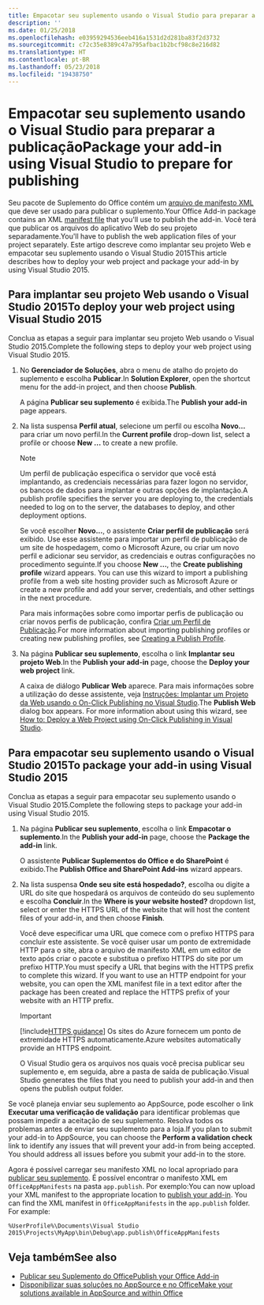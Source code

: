 ```yaml
---
title: Empacotar seu suplemento usando o Visual Studio para preparar a publicação
description: ''
ms.date: 01/25/2018
ms.openlocfilehash: e03959294536eeb416a1531d2d281ba83f2d3732
ms.sourcegitcommit: c72c35e8389c47a795afbac1b2bcf98c8e216d82
ms.translationtype: HT
ms.contentlocale: pt-BR
ms.lasthandoff: 05/23/2018
ms.locfileid: "19438750"
---
```

# <a name="package-your-add-in-using-visual-studio-to-prepare-for-publishing"></a><span data-ttu-id="97022-102">Empacotar seu suplemento usando o Visual Studio para preparar a publicação</span><span class="sxs-lookup"><span data-stu-id="97022-102">Package your add-in using Visual Studio to prepare for publishing</span></span>

<span data-ttu-id="97022-103">Seu pacote de Suplemento do Office contém um [arquivo de manifesto XML](../develop/add-in-manifests.md) que deve ser usado para publicar o suplemento.</span><span class="sxs-lookup"><span data-stu-id="97022-103">Your Office Add-in package contains an XML [manifest file](../develop/add-in-manifests.md) that you'll use to publish the add-in.</span></span> <span data-ttu-id="97022-104">Você terá que publicar os arquivos do aplicativo Web do seu projeto separadamente.</span><span class="sxs-lookup"><span data-stu-id="97022-104">You'll have to publish the web application files of your project separately.</span></span> <span data-ttu-id="97022-105">Este artigo descreve como implantar seu projeto Web e empacotar seu suplemento usando o Visual Studio 2015</span><span class="sxs-lookup"><span data-stu-id="97022-105">This article describes how to deploy your web project and package your add-in by using Visual Studio 2015.</span></span>

## <a name="to-deploy-your-web-project-using-visual-studio-2015"></a><span data-ttu-id="97022-106">Para implantar seu projeto Web usando o Visual Studio 2015</span><span class="sxs-lookup"><span data-stu-id="97022-106">To deploy your web project using Visual Studio 2015</span></span>

<span data-ttu-id="97022-107">Conclua as etapas a seguir para implantar seu projeto Web usando o Visual Studio 2015.</span><span class="sxs-lookup"><span data-stu-id="97022-107">Complete the following steps to deploy your web project using Visual Studio 2015.</span></span>

1. <span data-ttu-id="97022-108">No **Gerenciador de Soluções**, abra o menu de atalho do projeto do suplemento e escolha **Publicar**.</span><span class="sxs-lookup"><span data-stu-id="97022-108">In  **Solution Explorer**, open the shortcut menu for the add-in project, and then choose  **Publish**.</span></span>
    
    <span data-ttu-id="97022-109">A página **Publicar seu suplemento** é exibida.</span><span class="sxs-lookup"><span data-stu-id="97022-109">The  **Publish your add-in** page appears.</span></span>
    
2. <span data-ttu-id="97022-110">Na lista suspensa **Perfil atual**, selecione um perfil ou escolha **Novo...** para criar um novo perfil.</span><span class="sxs-lookup"><span data-stu-id="97022-110">In the  **Current profile** drop-down list, select a profile or choose **New ...** to create a new profile.</span></span>
    
    > [!NOTE]
    > <span data-ttu-id="97022-111">Um perfil de publicação especifica o servidor que você está implantando, as credenciais necessárias para fazer logon no servidor, os bancos de dados para implantar e outras opções de implantação.</span><span class="sxs-lookup"><span data-stu-id="97022-111">A publish profile specifies the server you are deploying to, the credentials needed to log on to the server, the databases to deploy, and other deployment options.</span></span>

    <span data-ttu-id="97022-p102">Se você escolher **Novo...**, o assistente **Criar perfil de publicação** será exibido. Use esse assistente para importar um perfil de publicação de um site de hospedagem, como o Microsoft Azure, ou criar um novo perfil e adicionar seu servidor, as credenciais e outras configurações no procedimento seguinte.</span><span class="sxs-lookup"><span data-stu-id="97022-p102">If you choose  **New ...**, the  **Create publishing profile** wizard appears. You can use this wizard to import a publishing profile from a web site hosting provider such as Microsoft Azure or create a new profile and add your server, credentials, and other settings in the next procedure.</span></span>
    
    <span data-ttu-id="97022-114">Para mais informações sobre como importar perfis de publicação ou criar novos perfis de publicação, confira [Criar um Perfil de Publicação](http://msdn.microsoft.com/en-us/library/dd465337.aspx#creating_a_profile).</span><span class="sxs-lookup"><span data-stu-id="97022-114">For more information about importing publishing profiles or creating new publishing profiles, see [Creating a Publish Profile](http://msdn.microsoft.com/en-us/library/dd465337.aspx#creating_a_profile).</span></span>
    
3. <span data-ttu-id="97022-115">Na página **Publicar seu suplemento**, escolha o link **Implantar seu projeto Web**.</span><span class="sxs-lookup"><span data-stu-id="97022-115">In the  **Publish your add-in** page, choose the **Deploy your web project** link.</span></span>
    
    <span data-ttu-id="97022-p103">A caixa de diálogo  **Publicar Web** aparece. Para mais informações sobre a utilização do desse assistente, veja [Instruções: Implantar um Projeto da Web usando o On-Click Publishing no Visual Studio](http://msdn.microsoft.com/en-us/library/dd465337.aspx).</span><span class="sxs-lookup"><span data-stu-id="97022-p103">The  **Publish Web** dialog box appears. For more information about using this wizard, see [How to: Deploy a Web Project using On-Click Publishing in Visual Studio](http://msdn.microsoft.com/en-us/library/dd465337.aspx).</span></span>
    

## <a name="to-package-your-add-in-using-visual-studio-2015"></a><span data-ttu-id="97022-118">Para empacotar seu suplemento usando o Visual Studio 2015</span><span class="sxs-lookup"><span data-stu-id="97022-118">To package your add-in using Visual Studio 2015</span></span>

<span data-ttu-id="97022-119">Conclua as etapas a seguir para empacotar seu suplemento usando o Visual Studio 2015.</span><span class="sxs-lookup"><span data-stu-id="97022-119">Complete the following steps to package your add-in using Visual Studio 2015.</span></span>

1. <span data-ttu-id="97022-120">Na página **Publicar seu suplemento**, escolha o link **Empacotar o suplemento**.</span><span class="sxs-lookup"><span data-stu-id="97022-120">In the **Publish your add-in** page, choose the **Package the add-in** link.</span></span>
    
    <span data-ttu-id="97022-121">O assistente **Publicar Suplementos do Office e do SharePoint** é exibido.</span><span class="sxs-lookup"><span data-stu-id="97022-121">The **Publish Office and SharePoint Add-ins** wizard appears.</span></span>
    
2. <span data-ttu-id="97022-122">Na lista suspensa **Onde seu site está hospedado?**, escolha ou digite a URL do site que hospedará os arquivos de conteúdo do seu suplemento e escolha **Concluir**.</span><span class="sxs-lookup"><span data-stu-id="97022-122">In the **Where is your website hosted?** dropdown list, select or enter the HTTPS URL of the website that will host the content files of your add-in, and then choose **Finish**.</span></span> 
    
    <span data-ttu-id="97022-p104">Você deve especificar uma URL que comece com o prefixo HTTPS para concluir este assistente. Se você quiser usar um ponto de extremidade HTTP para o site, abra o arquivo de manifesto XML em um editor de texto após criar o pacote e substitua o prefixo HTTPS do site por um prefixo HTTP.</span><span class="sxs-lookup"><span data-stu-id="97022-p104">You must specify a URL that begins with the HTTPS prefix to complete this wizard. If you want to use an HTTP endpoint for your website, you can open the XML manifest file in a text editor after the package has been created and replace the HTTPS prefix of your website with an HTTP prefix.</span></span> 

    > [!IMPORTANT]
    > [!include[HTTPS guidance](../includes/https-guidance.md)]<span data-ttu-id="97022-125"> Os sites do Azure fornecem um ponto de extremidade HTTPS automaticamente.</span><span class="sxs-lookup"><span data-stu-id="97022-125">Azure websites automatically provide an HTTPS endpoint.</span></span>

    <span data-ttu-id="97022-126">O Visual Studio gera os arquivos nos quais você precisa publicar seu suplemento e, em seguida, abre a pasta de saída de publicação.</span><span class="sxs-lookup"><span data-stu-id="97022-126">Visual Studio generates the files that you need to publish your add-in and then opens the publish output folder.</span></span> 
    
<span data-ttu-id="97022-p105">Se você planeja enviar seu suplemento ao AppSource, pode escolher o link **Executar uma verificação de validação** para identificar problemas que possam impedir a aceitação de seu suplemento. Resolva todos os problemas antes de enviar seu suplemento para a loja.</span><span class="sxs-lookup"><span data-stu-id="97022-p105">If you plan to submit your add-in to AppSource, you can choose the **Perform a validation check** link to identify any issues that will prevent your add-in from being accepted. You should address all issues before you submit your add-in to the store.</span></span>

<span data-ttu-id="97022-p106">Agora é possível carregar seu manifesto XML no local apropriado para [publicar seu suplemento](../publish/publish.md). É possível encontrar o manifesto XML em `OfficeAppManifests` na pasta `app.publish`. Por exemplo:</span><span class="sxs-lookup"><span data-stu-id="97022-p106">You can now upload your XML manifest to the appropriate location to [publish your add-in](../publish/publish.md). You can find the XML manifest in `OfficeAppManifests` in the `app.publish` folder. For example:</span></span>

 `%UserProfile%\Documents\Visual Studio 2015\Projects\MyApp\bin\Debug\app.publish\OfficeAppManifests`


## <a name="see-also"></a><span data-ttu-id="97022-132">Veja também</span><span class="sxs-lookup"><span data-stu-id="97022-132">See also</span></span>

- [<span data-ttu-id="97022-133">Publicar seu Suplemento do Office</span><span class="sxs-lookup"><span data-stu-id="97022-133">Publish your Office Add-in</span></span>](../publish/publish.md)
- [<span data-ttu-id="97022-134">Disponibilizar suas soluções no AppSource e no Office</span><span class="sxs-lookup"><span data-stu-id="97022-134">Make your solutions available in AppSource and within Office</span></span>](https://docs.microsoft.com/en-us/office/dev/store/submit-to-the-office-store)
    
